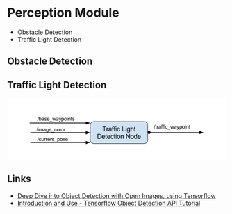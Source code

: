 # Perception Module

  - Obstacle Detection
  - Traffic Light Detection

## Obstacle Detection


## Traffic Light Detection

![dbw](./imgs/tl-detector-ros-graph.png)

## Links

  - [Deep Dive into Object Detection with Open Images, using Tensorflow](https://blog.algorithmia.com/deep-dive-into-object-detection-with-open-images-using-tensorflow/)
  - [Introduction and Use - Tensorflow Object Detection API Tutorial](https://pythonprogramming.net/introduction-use-tensorflow-object-detection-api-tutorial/)
